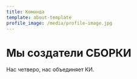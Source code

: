```yaml
---
title: Команда
template: about-template
profile_image: /media/profile-image.jpg
---
```


# Мы создатели СБОРКИ

Нас четверо, нас объединяет КИ.

